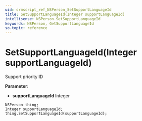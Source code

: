 ```yaml
---
uid: crmscript_ref_NSPerson_SetSupportLanguageId
title: SetSupportLanguageId(Integer supportLanguageId)
intellisense: NSPerson.SetSupportLanguageId
keywords: NSPerson, GetSupportLanguageId
so.topic: reference
---
```


# SetSupportLanguageId(Integer supportLanguageId)

Support priority ID

**Parameter:** 
 - **supportLanguageId** Integer

```crmscript
NSPerson thing;
Integer supportLanguageId;
thing.SetSupportLanguageId(supportLanguageId);
```


